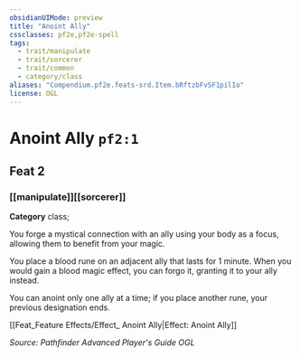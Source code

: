 ```yaml
---
obsidianUIMode: preview
title: "Anoint Ally"
cssclasses: pf2e,pf2e-spell
tags:
  - trait/manipulate
  - trait/sorcerer
  - trait/common
  - category/class
aliases: "Compendium.pf2e.feats-srd.Item.bRftzbFvSF1pilIo"
license: OGL
---
```

# Anoint Ally `pf2:1`
## Feat 2
### [[manipulate]][[sorcerer]]

**Category** class; 




You forge a mystical connection with an ally using your body as a focus, allowing them to benefit from your magic.

You place a blood rune on an adjacent ally that lasts for 1 minute. When you would gain a blood magic effect, you can forgo it, granting it to your ally instead.

You can anoint only one ally at a time; if you place another rune, your previous designation ends.

[[Feat_Feature Effects/Effect_ Anoint Ally|Effect: Anoint Ally]]

*Source: Pathfinder Advanced Player's Guide*
*OGL*